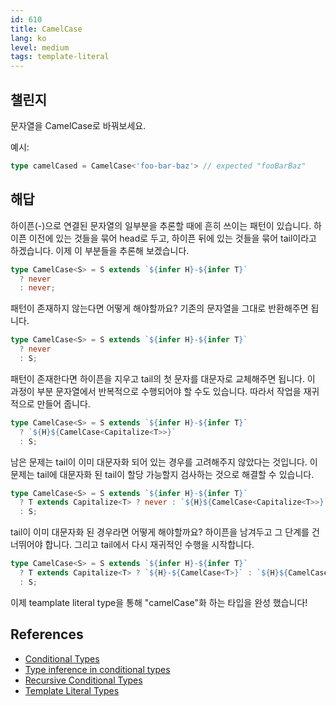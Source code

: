 ```yaml
---
id: 610
title: CamelCase
lang: ko
level: medium
tags: template-literal
---
```


## 챌린지

문자열을 CamelCase로 바꿔보세요.

예시:

```typescript
type camelCased = CamelCase<'foo-bar-baz'> // expected "fooBarBaz"
```

## 해답

하이픈(-)으로 연결된 문자열의 일부분을 추론할 때에 흔히 쓰이는 패턴이 있습니다.
하이픈 이전에 있는 것들을 묶어 head로 두고, 하이픈 뒤에 있는 것들을 묶어 tail이라고 하겠습니다.
이제 이 부분들을 추론해 보겠습니다.

```typescript
type CamelCase<S> = S extends `${infer H}-${infer T}`
  ? never
  : never;
```

패턴이 존재하지 않는다면 어떻게 해야할까요?
기존의 문자열을 그대로 반환해주면 됩니다.

```typescript
type CamelCase<S> = S extends `${infer H}-${infer T}`
  ? never
  : S;
```

패턴이 존재한다면 하이픈을 지우고 tail의 첫 문자를 대문자로 교체해주면 됩니다.
이 과정이 부분 문자열에서 반복적으로 수행되어야 할 수도 있습니다.
따라서 작업을 재귀적으로 만들어 줍니다.

```typescript
type CamelCase<S> = S extends `${infer H}-${infer T}`
  ? `${H}${CamelCase<Capitalize<T>>}`
  : S;
```

남은 문제는 tail이 이미 대문자화 되어 있는 경우를 고려해주지 않았다는 것입니다.
이 문제는 tail에 대문자화 된 tail이 할당 가능할지 검사하는 것으로 해결할 수 있습니다.

```typescript
type CamelCase<S> = S extends `${infer H}-${infer T}`
  ? T extends Capitalize<T> ? never : `${H}${CamelCase<Capitalize<T>>}`
  : S;
```

tail이 이미 대문자화 된 경우라면 어떻게 해야할까요?
하이픈을 남겨두고 그 단계를 건너뛰어야 합니다.
그리고 tail에서 다시 재귀적인 수행을 시작합니다.

```typescript
type CamelCase<S> = S extends `${infer H}-${infer T}`
  ? T extends Capitalize<T> ? `${H}-${CamelCase<T>}` : `${H}${CamelCase<Capitalize<T>>}`
  : S;
```

이제 teamplate literal type을 통해 "camelCase"화 하는 타입을 완성 했습니다!

## References

- [Conditional Types](https://www.typescriptlang.org/docs/handbook/2/conditional-types.html)
- [Type inference in conditional types](https://www.typescriptlang.org/docs/handbook/2/conditional-types.html#inferring-within-conditional-types)
- [Recursive Conditional Types](https://www.typescriptlang.org/docs/handbook/release-notes/typescript-4-1.html#recursive-conditional-types)
- [Template Literal Types](https://www.typescriptlang.org/docs/handbook/release-notes/typescript-4-1.html#template-literal-types)
